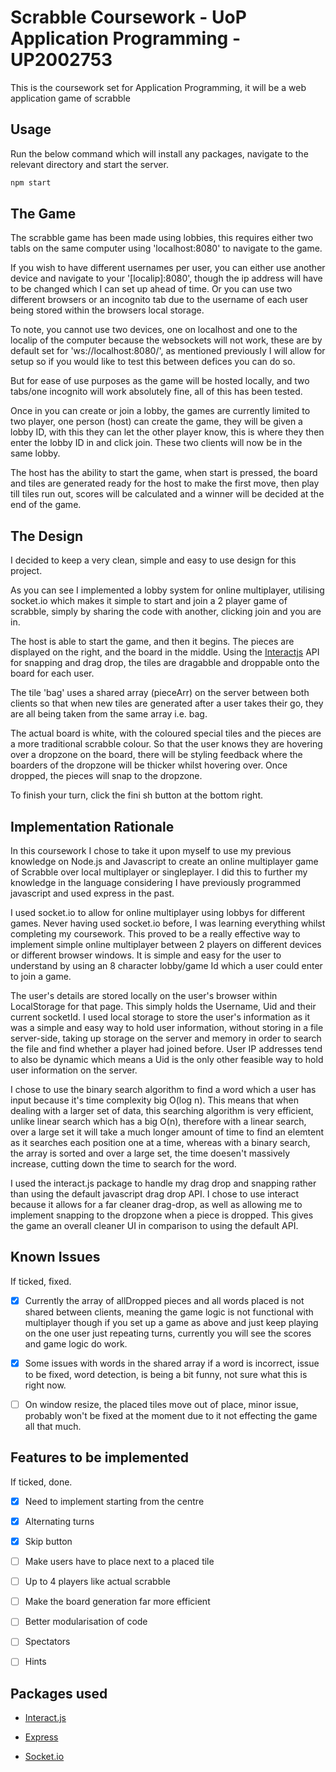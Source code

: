 # Scrabble Coursework - UoP Application Programming - UP2002753

This is the coursework set for Application Programming, it will be a web application game of scrabble

## Usage

Run the below command which will install any packages, navigate to the relevant directory and start the server.

```bash
npm start
```

## The Game

The scrabble game has been made using lobbies, this requires either two tabls on the same computer using 'localhost:8080' to navigate to the game.

If you wish to have different usernames per user, you can either use another device and navigate to your '[localip]:8080', though the ip address will have to be changed which I can set up ahead of time. Or you can use two different browsers or an incognito tab due to the username of each user being stored within the browsers local storage.

To note, you cannot use two devices, one on localhost and one to the localip of the computer because the websockets will not work, these are by default set for 'ws://localhost:8080/', as mentioned previously I will allow for setup so if you would like to test this between defices you can do so.

But for ease of use purposes as the game will be hosted locally, and two tabs/one incognito will work absolutely fine, all of this has been tested.

Once in you can create or join a lobby, the games are currently limited to two player, one person (host) can create the game, they will be given a lobby ID, with this they can let the other player know, this is where they then enter the lobby ID in and click join. These two clients will now be in the same lobby.

The host has the ability to start the game, when start is pressed, the board and tiles are generated ready for the host to make the first move, then play till tiles run out, scores will be calculated and a winner will be decided at the end of the game.

## The Design

I decided to keep a very clean, simple and easy to use design for this project.

As you can see I implemented a lobby system for online multiplayer, utilising socket.io which makes it simple to start and join a 2 player game of scrabble, simply by sharing the code with another, clicking join and you are in. 

The host is able to start the game, and then it begins. The pieces are displayed on the right, and the board in the middle. Using the [Interactjs](https://interactjs.io/) API for snapping and drag drop, the tiles are dragabble and droppable onto the board for each user.

The tile 'bag' uses a shared array (pieceArr) on the server between both clients so that when new tiles are generated after a user takes their go, they are all being taken from the same array i.e. bag.            

The actual board is white, with the coloured special tiles and the pieces are a more traditional scrabble colour. So that the user knows they are hovering over a dropzone on the board, there will be styling feedback where the boarders of the dropzone will be thicker whilst hovering over. Once dropped, the pieces will snap to the dropzone.

To finish your turn, click the fini sh button at the bottom right.

## Implementation Rationale

In this coursework I chose to take it upon myself to use my previous knowledge on Node.js and Javascript to create an online multiplayer game of Scrabble over local multiplayer or singleplayer. I did this to further my knowledge in the language considering I have previously programmed javascript and used express in the past. 

I used socket.io to allow for online multiplayer using lobbys for different games. Never having used socket.io before, I was learning everything whilst completing my coursework. This proved to be a really effective way to implement simple online multiplayer between 2 players on different devices or different browser windows. It is simple and easy for the user to understand by using an 8 character lobby/game Id which a user could enter to join a game.

The user's details are stored locally on the user's browser within LocalStorage for that page. This simply holds the Username, Uid and their current socketId. I used local storage to store the user's information as it was a simple and easy way to hold user information, without storing in a file server-side, taking up storage on the server and memory in order to search the file and find whether a player had joined before. User IP addresses tend to also be dynamic which means a Uid is the only other feasible way to hold user information on the server.

I chose to use the binary search algorithm to find a word which a user has input because it's time complexity big O(log n). This means that when dealing with a larger set of data, this searching algorithm is very efficient, unlike linear search which has a big O(n), therefore with a linear search, over a large set it will take a much longer amount of time to find an elemtent as it searches each position one at a time, whereas with a binary search, the array is sorted and over a large set, the time doesen't massively increase, cutting down the time to search for the word.

I used the interact.js package to handle my drag drop and snapping rather than using the default javascript drag drop API. I chose to use interact because it allows for a far cleaner drag-drop, as well as allowing me to implement snapping to the dropzone when a piece is dropped. This gives the game an overall cleaner UI in comparison to using the default API.



## Known Issues

If ticked, fixed.

- [x] Currently the array of allDropped pieces and all words placed is not shared between clients, meaning the game logic is not functional with multiplayer
    though if you set up a game as above and just keep playing on the one user just repeating turns, currently you will see the scores and game logic do work.

- [x] Some issues with words in the shared array if a word is incorrect, issue to be fixed, word detection, is being a bit funny, not sure what this is right now.

- [ ] On window resize, the placed tiles move out of place, minor issue, probably won't be fixed at the moment due to it not effecting the game all that much.

## Features to be implemented

If ticked, done.

- [x] Need to implement starting from the centre

- [x] Alternating turns

- [x] Skip button

- [ ] Make users have to place next to a placed tile

- [ ] Up to 4 players like actual scrabble

- [ ] Make the board generation far more efficient

- [ ] Better modularisation of code

- [ ] Spectators

- [ ] Hints
                                                                                                                                                                                
## Packages used

- [Interact.js](https://www.npmjs.com/package/interactjs)

- [Express](https://www.npmjs.com/package/express)

- [Socket.io](https://www.npmjs.com/package/socket.io)